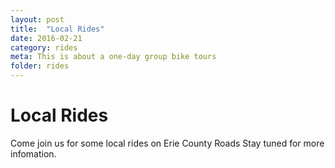 ```yaml
---
layout: post
title:  "Local Rides"
date: 2016-02-21
category: rides
meta: This is about a one-day group bike tours
folder: rides
---
```


# Local Rides

Come join us for some local rides on Erie County Roads
Stay tuned for more infomation.
